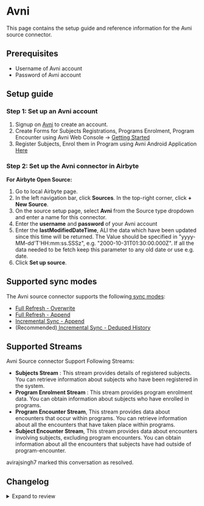 # Avni

This page contains the setup guide and reference information for the Avni source connector.

## Prerequisites

- Username of Avni account
- Password of Avni account

## Setup guide

### Step 1: Set up an Avni account

1. Signup on [Avni](https://avniproject.org/) to create an account.
2. Create Forms for Subjects Registrations, Programs Enrolment, Program Encounter using Avni Web Console -> [Getting Started](https://avniproject.org/getting-started/)
3. Register Subjects, Enrol them in Program using Avni Android Application [Here](https://play.google.com/store/apps/details?id=com.openchsclient&hl=en&gl=US)

### Step 2: Set up the Avni connector in Airbyte

**For Airbyte Open Source:**

1. Go to local Airbyte page.
2. In the left navigation bar, click **Sources**. In the top-right corner, click **+ New Source**.
3. On the source setup page, select **Avni** from the Source type dropdown and enter a name for this connector.
4. Enter the **username** and **password** of your Avni account
5. Enter the **lastModifiedDateTime**, ALl the data which have been updated since this time will be returned. The Value should be specified in "yyyy-MM-dd'T'HH:mm:ss.SSSz", e.g. "2000-10-31T01:30:00.000Z". If all the data needed to be fetch keep this parameter to any old date or use e.g. date.
6. Click **Set up source**.

## Supported sync modes

The Avni source connector supports the following[ sync modes](https://docs.airbyte.com/platform/cloud/core-concepts#connection-sync-modes):
​

- [Full Refresh - Overwrite](https://docs.airbyte.com/platform/understanding-airbyte/connections/full-refresh-overwrite)
- [Full Refresh - Append](https://docs.airbyte.com/platform/understanding-airbyte/connections/full-refresh-append)
- [Incremental Sync - Append](https://docs.airbyte.com/platform/understanding-airbyte/connections/incremental-append)
- (Recommended)[ Incremental Sync - Deduped History](https://docs.airbyte.com/platform/understanding-airbyte/connections/incremental-deduped-history)

## Supported Streams

Avni Source connector Support Following Streams:

- **Subjects Stream** : This stream provides details of registered subjects. You can retrieve information about subjects who have been registered in the system.
- **Program Enrolment Stream** : This stream provides program enrolment data. You can obtain information about subjects who have enrolled in programs.
- **Program Encounter Stream**, This stream provides data about encounters that occur within programs. You can retrieve information about all the encounters that have taken place within programs.
- **Subject Encounter Stream**, This stream provides data about encounters involving subjects, excluding program encounters. You can obtain information about all the encounters that subjects have had outside of program-encounter.

avirajsingh7 marked this conversation as resolved.

## Changelog

<details>
  <summary>Expand to review</summary>

| Version | Date | Pull Request | Subject |
| 0.1.1 | 2025-02-26 | [54696](https://github.com/airbytehq/airbyte/pull/54696) | Update requests-mock version |
| 0.1.0 | 2023-09-07 | [30222](https://github.com/airbytehq/airbyte/pull/30222) | Avni Source Connector |

</details>
